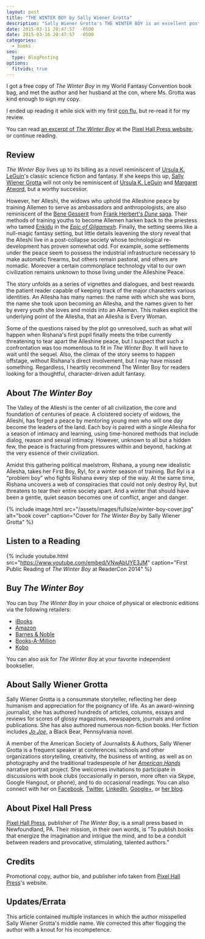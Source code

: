 ```yaml
---
layout: post
title: "THE WINTER BOY by Sally Wiener Grotta"
description: "Sally Wiener Grotta's THE WINTER BOY is an excellent post-collapse feminist fantasy novel from Pixel Hall Press"
date: 2015-03-11 20:47:57  -0500
date: 2015-03-16 20:47:57  -0500
categories: 
  - books
seo:
  type: BlogPosting
options:
  fitvids: true
---
```

I got a free copy of *The Winter Boy* in my World Fantasy Convention book bag, and met the author and her husband at the con, where Ms. Grotta was kind enough to sign my copy. 

I ended up reading it while sick with my first [con flu](http://www.urbandictionary.com/define.php?term=con%20flu), but re-read it for my review.

You can read [an excerpt of *The Winter Boy*](http://www.pixelhallpress.com/_assets/The%20Winter%20Boy%20by%20Sally%20Wiener%20Grotta%20EXCERPT.pdf) at the [Pixel Hall Press website](http://pixelhallpress.com), or continue reading.

## Review

*The Winter Boy* lives up to its billing as a novel reminiscent of [Ursula K. LeGuin](http://www.ursulakleguin.com/)'s classic science fiction and fantasy. If she keeps this up, [Sally Wiener Grotta](http://www.grotta.net/) will not only be reminiscent of [Ursula K. LeGuin](http://www.ursulakleguin.com/) and [Margaret Atword](http://margaretatwood.ca/), but a worthy successor.

However, her Alleshi, the widows who uphold the Alleshine peace by training Allemen to serve as ambassadors and anthropologists, are also reminiscent of the [Bene Gesserit](http://en.wikipedia.org/wiki/Bene_Gesserit) from [Frank Herbert's *Dune* saga](http://www.dunenovels.com/). Their methods of training youths to become Allemen harken back to the priestess who tamed [Enkidu](http://en.wikipedia.org/wiki/Enkidu) in the [*Epic of Gilgamesh*](http://www.sacred-texts.com/ane/eog/). Finally, the setting seems like a null-magic fantasy setting, but little details leavening the story reveal that the Alleshi live in a post-collapse society whose technological re-development has proven somewhat odd. For example, some settlements under the peace seem to possess the industrial infrastructure necessary to make automatic firearms, but others remain pastoral, and others are nomadic. Moreover a certain commonplace technology vital to our own civilization remains unknown to those living under the Alleshine Peace.

The story unfolds as a series of vignettes and dialogues, and best rewards the patient reader capable of keeping track of the major characters various identities. An Allesha has many names: the name with which she was born, the name she took upon becoming an Allesha, and the names given to her by every youth she loves and molds into an Alleman. This makes explicit the underlying point of the Allesha, that an Allesha is Every Woman.

Some of the questions raised by the plot go unresolved, such as what will happen when Rishana's first pupil finally meets the tribe currently threatening to tear apart the Alleshine peace, but I suspect that such a confrontation was too momentous to fit in *The Winter Boy*. It will have to wait until the sequel. Also, the climax of the story seems to happen offstage, without Rishana's direct involvement, but I may have missed something. Regardless, I heartily recommend The Winter Boy for readers looking for a thoughtful, character-driven adult fantasy.

## About *The Winter Boy*

The Valley of the Alleshi is the center of all civilization, the core and foundation of centuries of peace. A cloistered society of widows, the Alleshi, has forged a peace by mentoring young men who will one day become the leaders of the land. Each boy is paired with a single Allesha for a season of intimacy and learning, using time-honored methods that include dialog, reason and sexual intimacy. However, unknown to all but a hidden few, the peace is fracturing from pressures within and beyond, hacking at the very essence of their civilization.

Amidst this gathering political maelstrom, Rishana, a young new idealistic Allesha, takes her First Boy, Ryl, for a winter season of training. But Ryl is a “problem boy” who fights Rishana every step of the way. At the same time, Rishana uncovers a web of conspiracies that could not only destroy Ryl, but threatens to tear their entire society apart. And a winter that should have been a gentle, quiet season becomes one of conflict, anger and danger.

{% include image.html src="/assets/images/fullsize/winter-boy-cover.jpg" alt="book cover" caption="Cover for *The Winter Boy* by Sally Wiener Grotta" %}

## Listen to a Reading

{% include youtube.html src="https://www.youtube.com/embed/VNwAbUYE3JM" caption="First Public Reading of *The Winter Boy* at ReaderCon 2014" %}

## Buy *The Winter Boy*

You can buy *The Winter Boy* in your choice of physical or electronic editions via the following retailers:

 * [iBooks](https://itunes.apple.com/us/book/the-winter-boy/id903457242?mt=11)
 * [Amazon](http://www.amazon.com/gp/product/B00M2AAHFY/ref=as_li_tl?ie=UTF8&camp=1789&creative=9325&creativeASIN=B00M2AAHFY&linkCode=as2&tag=wwwgrottanet-20&linkId=CANJMR544VHSXE22)
 * [Barnes & Noble](http://click.linksynergy.com/link?id=wuZssfs32dE&offerid=261457.9780988387195&type=2&murl=http%3A//search.barnesandnoble.com/The-Winter-Boy/Sally-Wiener-Grotta/e/9780988387195)
 * [Books-A-Million](http://www.booksamillion.com/p/Winter-Boy/Sally-Wiener-Grotta/Q806791624?id=6092686482536)
 * [Kobo](http://store.kobobooks.com/en-US/ebook/the-winter-boy)

You can also ask for *The Winter Boy* at your favorite independent bookseller.

## About Sally Wiener Grotta

Sally Wiener Grotta is a consummate storyteller, reflecting her deep humanism and appreciation for the poignancy of life. As an award-winning journalist, she has authored hundreds of articles, columns, essays and reviews for scores of glossy magazines, newspapers, journals and online publications. She has also authored numerous non-fiction books. Her fiction includes [*Jo Joe*](http://www.pixelhallpress.com/jo_joe.html), a Black Bear, Pennsylvania novel.

A member of the American Society of Journalists & Authors, Sally Wiener Grotta is a frequent speaker at conferences. schools and other organizations storytelling, creativity, the business of writing, as well as on photography and the traditional tradespeople of her [*American Hands*](http://www.amhands.com/) narrative portrait project. She welcomes invitations to participate in discussions with book clubs (occasionally in person, more often via Skype, Google Hangout, or phone), and to do occasional readings. You can also connect with her on [Facebook](http://www.facebook.com/sallywienergrotta), [Twitter](https://twitter.com/SallyWGrotta), [LinkedIn](http://www.linkedin.com/in/sallywienergrotta), [Google+](https://plus.google.com/u/0/101722325994826119365#101722325994826119365/posts), or [her blog](http://www.grotta.net/blog.htm).

## About Pixel Hall Press

[Pixel Hall Press](http://pixelhallpress.com), publisher of *The Winter Boy*, is a small press based in Newfoundland, PA. Their mission, in their own words, is "To publish books that energize the imagination and intrigue the mind, and to be a conduit between readers and provocative, stimulating, talented authors."

## Credits

Promotional copy, author bio, and publisher info taken from [Pixel Hall Press](http://pixelhallpress.com)'s website.

## Updates/Errata

This article contained multiple instances in which the author misspelled Sally Wiener Grotta's middle name. We corrected this after flogging the author with a knout for his incompetence.
